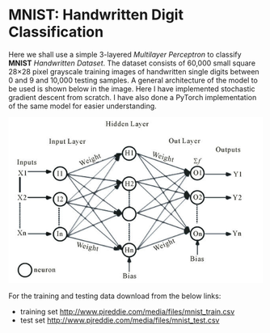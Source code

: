 # <div >MNIST: Handwritten Digit Classification<div>

 <div> Here we shall use a simple 3-layered <i>Multilayer Perceptron</i> to classify <b>MNIST</b> <i>Handwritten Dataset</i>. The dataset consists of 60,000 small square 28×28 pixel grayscale training images of handwritten single digits between 0 and 9 and 10,000 testing samples. A general architecture of the model to be used is shown below in the image. Here I have implemented stochastic gradient descent from scratch. I have also done a PyTorch implementation of the same model for easier understanding.</div> 

![Model](./Model.jpg)

For the training and testing data download from the below links:
  - training set http://www.pjreddie.com/media/files/mnist_train.csv
  - test set http://www.pjreddie.com/media/files/mnist_test.csv

